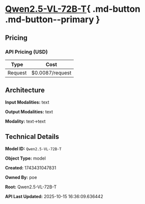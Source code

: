 # [Qwen2.5-VL-72B-T](https://poe.com/Qwen2.5-VL-72B-T){ .md-button .md-button--primary }

## Pricing

### API Pricing (USD)

| Type | Cost |
|------|------|
| Request | $0.0087/request |

## Architecture

**Input Modalities:** text

**Output Modalities:** text

**Modality:** text->text


## Technical Details

**Model ID:** `Qwen2.5-VL-72B-T`

**Object Type:** model

**Created:** 1743431047831

**Owned By:** poe

**Root:** Qwen2.5-VL-72B-T

**API Last Updated:** 2025-10-15 16:36:09.636442
